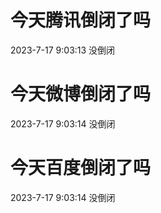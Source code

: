 # 今天腾讯倒闭了吗

2023-7-17 9:03:13 没倒闭

# 今天微博倒闭了吗

2023-7-17 9:03:14 没倒闭

# 今天百度倒闭了吗

2023-7-17 9:03:14 没倒闭

